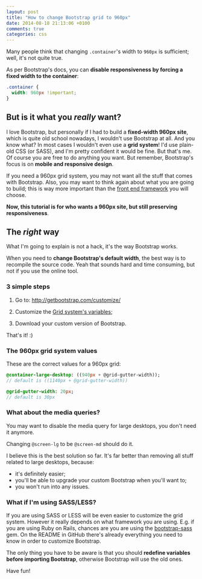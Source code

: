 ```yaml
---
layout: post
title: "How to change Bootstrap grid to 960px"
date: 2014-08-18 21:13:06 +0100
comments: true
categories: css
---
```


Many people think that changing `.container`'s width to `960px` is sufficient; well, it's not quite true.

As per Bootstrap's docs, you can **disable responsiveness by forcing a fixed width to the container**:

``` css
.container {
  width: 960px !important;
}
```


## But is it what you *really* want?

I love Bootstrap, but personally if I had to build a **fixed-width 960px site**, which is quite old school nowadays, I wouldn't use Bootstrap at all. And you know what? In most cases I wouldn't even use a **grid system**! I'd use plain-old CSS (or SASS), and I'm pretty confident it would be fine. But that's me. Of course you are free to do anything you want. But remember, Bootstrap's focus is on **mobile and responsive design**.

If you need a 960px grid system, you may not want all the stuff that comes with Bootstrap. Also, you may want to think again about what you are going to build; this is way more important than the [front end framework](https://usablica.github.io/front-end-frameworks/compare.html) you will choose.

**Now, this tutorial is for who wants a 960px site, but still preserving responsiveness**.


## The *right* way

What I'm going to explain is not a hack, it's the way Bootstrap works.

When you need to **change Bootstrap's default width**, the best way is to recompile the source code. Yeah that sounds hard and time consuming, but not if you use the online tool.


### 3 simple steps

1. Go to: http://getbootstrap.com/customize/

2. Customize the [Grid system's variables](http://getbootstrap.com/customize/#grid-system);

3. Download your custom version of Bootstrap.

That's it! :)


### The 960px grid system values

These are the correct values for a 960px grid:

``` sass
@container-large-desktop: ((940px + @grid-gutter-width));
// default is ((1140px + @grid-gutter-width))

@grid-gutter-width: 20px;
// default is 30px
```


### What about the media queries?

You may want to disable the media query for large desktops, you don't need it anymore.

Changing `@screen-lg` to be `@screen-md` should do it.

I believe this is the best solution so far. It's far better than removing all stuff related to large desktops, because:

- it's definitely easier;
- you'll be able to upgrade your custom Bootstrap when you'll want to;
- you won't run into any issues.


### What if I'm using SASS/LESS?

If you are using SASS or LESS will be even easier to customize the grid system. However it really depends on what framework you are using. E.g. if you are using Ruby on Rails, chances are you are using the [bootstrap-sass][bootstrap-sass] gem. On the README in GitHub there's already everything you need to know in order to customize Bootstrap.

The only thing you have to be aware is that you should **redefine variables before importing Bootstrap**, otherwise Bootstrap will use the old ones.

Have fun!

[bootstrap-sass]: https://github.com/twbs/bootstrap-sass